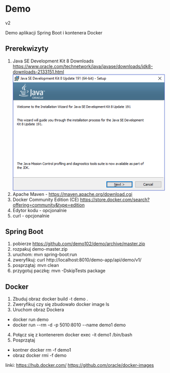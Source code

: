 
# Demo

v2

Demo aplikacji Spring Boot i kontenera Docker  

## Prerekwizyty

1. Java SE Development Kit 8 Downloads https://www.oracle.com/technetwork/java/javase/downloads/jdk8-downloads-2133151.html
![](/images/jdk1.png)
2. Apache Maven - https://maven.apache.org/download.cgi
3. Docker Community Edition (CE) https://store.docker.com/search?offering=community&type=edition
4. Edytor kodu - opcjonalnie
5. curl - opcjonalnie



## Spring Boot
1. pobierze https://github.com/demo102/demo/archive/master.zip
2. rozpakuj demo-master.zip
3. uruchom: mvn spring-boot:run
4. zweryfikuj: curl http://localhost:8010/demo-app/api/demo/v1/
5. posprzątaj: mvn clean
6. przygotuj paczkę: mvn -DskipTests package


## Docker

1. Zbuduj obraz
docker build -t demo .
2. Zweryfikuj czy się zbudowało
docker image ls
3. Uruchom obraz Dockera
* docker run demo 
* docker run --rm -d -p 5010:8010 --name demo1 demo 
4. Połącz się z kontenerem
docker exec -it demo1 /bin/bash
5. Posprzątaj
* kontner docker rm -f demo1
* obraz docker rmi -f demo


linki:
https://hub.docker.com/
https://github.com/oracle/docker-images
